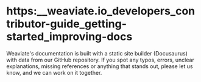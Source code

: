 # https:\_\_weaviate.io_developers_contributor-guide_getting-started_improving-docs

Weaviate's documentation is built with a static site builder (Docusaurus) with data from our GitHub repository. If you spot any typos, errors, unclear explanations, missing references or anything that stands out, please let us know, and we can work on it together.
